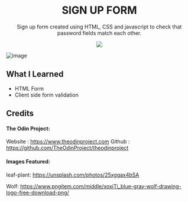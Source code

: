 <div align=center>
<h1 align=center>SIGN UP FORM</h1>
<p>Sign up form created using HTML, CSS and javascript to check that password fields match each other.</p>
<a href=https://Roopaksh1.github.io/sign-up-form><img src=https://img.shields.io/badge/%F0%9F%91%89-LIVE-success></a>
</div>

![image](https://user-images.githubusercontent.com/72032743/187032616-065e35dd-83a2-4b1a-97ca-13278a4a83f2.png)


## What I Learned
- HTML Form
- Client side form validation

## Credits

#### The Odin Project:

Website : https://www.theodinproject.com Github : https://github.com/TheOdinProject/theodinproject

#### Images Featured:
leaf-plant: https://unsplash.com/photos/25xggax4bSA

Wolf: https://www.pngitem.com/middle/xoxiTi_blue-gray-wolf-drawing-logo-free-download-png/
